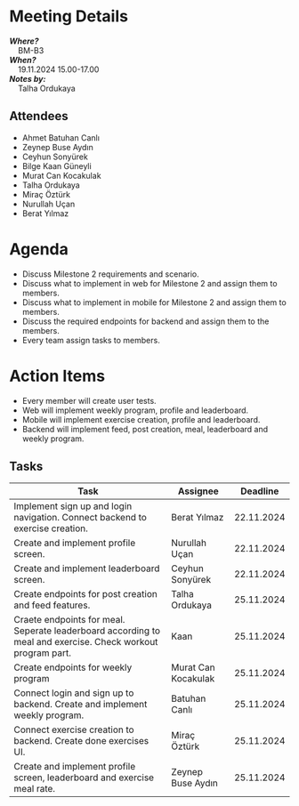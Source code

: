 # Meeting Details
_**Where?**_ \
&nbsp;&nbsp;&nbsp; BM-B3\
_**When?**_ \
&nbsp;&nbsp;&nbsp; 19.11.2024 15.00-17.00 \
_**Notes by:**_ \
&nbsp;&nbsp;&nbsp; Talha Ordukaya
## Attendees
* Ahmet Batuhan Canlı
* Zeynep Buse Aydın
* Ceyhun Sonyürek
* Bilge Kaan Güneyli
* Murat Can Kocakulak
* Talha Ordukaya
* Miraç Öztürk
* Nurullah Uçan
* Berat Yılmaz

# Agenda
* Discuss Milestone 2 requirements and scenario.
* Discuss what to implement in web for Milestone 2 and assign them to members.
* Discuss what to implement in mobile for Milestone 2 and assign them to members.
* Discuss the required endpoints for backend and assign them to the members.
* Every team assign tasks to members.

# Action Items
* Every member will create user tests.
* Web will implement weekly program, profile and leaderboard.
* Mobile will implement exercise creation, profile and leaderboard.
* Backend will implement feed, post creation, meal, leaderboard and weekly program.

## Tasks
| Task        | Assignee    | Deadline    |
|-------------|-------------|-------------|
| Implement sign up and login navigation. Connect backend to exercise creation. | Berat Yılmaz | 22.11.2024 
| Create and implement profile screen. | Nurullah Uçan | 22.11.2024
| Create and implement leaderboard screen. | Ceyhun Sonyürek | 22.11.2024
| Create endpoints for post creation and feed features. | Talha Ordukaya | 25.11.2024
| Craete endpoints for meal. Seperate leaderboard according to meal and exercise. Check workout program part. | Kaan | 25.11.2024
| Create endpoints for weekly program | Murat Can Kocakulak | 25.11.2024
| Connect login and sign up to backend. Create and  implement weekly program. | Batuhan Canlı | 25.11.2024
| Connect exercise creation to backend. Create done exercises UI.  | Miraç Öztürk | 25.11.2024
| Create and implement profile screen, leaderboard and exercise meal rate. | Zeynep Buse Aydın | 25.11.2024
